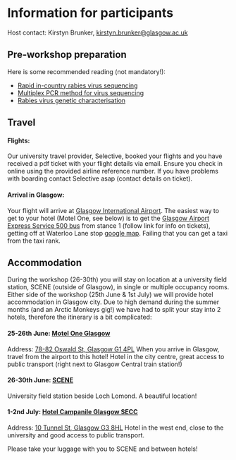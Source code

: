 # Information for participants

Host contact: Kirstyn Brunker, kirstyn.brunker@glasgow.ac.uk

## Pre-workshop preparation
Here is some recommended reading (not mandatory!):
* [Rapid in-country rabies virus sequencing](https://wellcomeopenresearch.org/articles/5-3/v2)
* [Multiplex PCR method for virus sequencing](https://www.nature.com/articles/nprot.2017.066)
* [Rabies virus genetic characterisation](https://journals.plos.org/plospathogens/article?id=10.1371/journal.ppat.1010023)

## Travel

#### Flights:
Our university travel provider, Selective, booked your flights and you have received a pdf ticket with your flight details via email. Ensure you check in online using the provided airline reference number. If you have problems with boarding contact Selective asap (contact details on ticket).

#### Arrival in Glasgow: 
Your flight will arrive at [Glasgow International Airport](https://www.glasgowairport.com/). The easiest way to get to your hotel (Motel One, see below) is to get the [Glasgow Airport Express Service 500 bus](https://www.glasgowairport.com/to-and-from/bus/) from stance 1 (follow link for info on tickets), getting off at Waterloo Lane stop [google map](https://www.google.com/maps/dir/Glasgow+Airport,+Glasgow,+Paisley/Motel+One,+78-82+Oswald+St,+Glasgow+G1+4PL/@55.8670328,-4.3918523,12.57z/am=t/data=!4m14!4m13!1m5!1m1!1s0x48884eb90111e0dd:0x24a888b519aa330b!2m2!1d-4.4350529!2d55.8690744!1m5!1m1!1s0x4888469c3b4faced:0xbbdada611fdf447!2m2!1d-4.2595396!2d55.8583003!3e3?entry=ttu).  Failing that you can get a taxi from the taxi rank.

## Accommodation

During the workshop (26-30th) you will stay on location at a university field station, SCENE (outside of Glasgow), in single or multiple occupancy rooms. Either side of the workshop (25th June & 1st July) we will provide hotel accommodation in Glasgow city. Due to high demand during the summer months (and an Arctic Monkeys gig!) we have had to split your stay into 2 hotels, therefore the itinerary is a bit complicated: 

#### 25-26th June: [Motel One Glasgow](https://www.motel-one.com/en/hotels/glasgow/hotel-glasgow/) 
Address: [78-82 Oswald St, Glasgow G1 4PL](https://www.google.com/maps/place/Motel+One/@55.859211,-4.2853997,17z/data=!4m9!3m8!1s0x4888469c3b4faced:0xbbdada611fdf447!5m2!4m1!1i2!8m2!3d55.8583001!4d-4.2595688!16s%2Fg%2F11f4ppgx9m?entry=ttu)
When you arrive in Glasgow, travel from the airport to this hotel! Hotel in the city centre, great access to public transport (right next to Glasgow Central train station!)
#### 26-30th June: [SCENE](https://www.gla.ac.uk/research/az/scene/)
University field station beside Loch Lomond. A beautiful location!
#### 1-2nd July: [Hotel Campanile Glasgow SECC](https://glasgow.campanile.com/en-us/)
Address: [10 Tunnel St, Glasgow G3 8HL](https://www.google.com/maps/place/Campanile+Glasgow+SECC-Hydro+Hotel/@55.859211,-4.2853997,17z/data=!3m1!4b1!4m9!3m8!1s0x4888467fd0455cad:0x440ff7f44b7cb167!5m2!4m1!1i2!8m2!3d55.859211!4d-4.283211!16s%2Fg%2F1tgc92nq?entry=ttu)
Hotel in the west end, close to the university and good access to public transport.

Please take your luggage with you to SCENE and between hotels!

